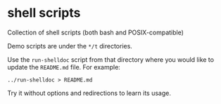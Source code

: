 # shell scripts

Collection of shell scripts (both bash and POSIX-compatible)

Demo scripts are under the `*/t` directories.

Use the `run-shelldoc` script from that directory where you would like
to update the `README.md` file. For example:

    ../run-shelldoc > README.md

Try it without options and redirections to learn its usage.

